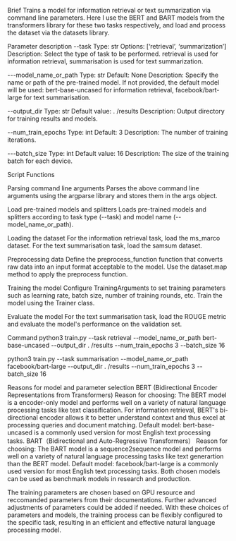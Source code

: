 Brief
Trains a model for information retrieval or text summarization via command line parameters. Here I use the BERT and BART models from the transformers library for these two tasks respectively, and load and process the dataset via the datasets library.

Parameter description
--task
Type: str
Options: [‘retrieval’, ‘summarization’]
Description: Select the type of task to be performed. retrieval is used for information retrieval, summarisation is used for text summarization.

---model_name_or_path
Type: str
Default: None
Description: Specify the name or path of the pre-trained model. If not provided, the default model will be used: bert-base-uncased for information retrieval, facebook/bart-large for text summarisation.

--output_dir
Type: str
Default value: . /results
Description: Output directory for training results and models.

--num_train_epochs
Type: int
Default: 3
Description: The number of training iterations.

---batch_size
Type: int
Default value: 16
Description: The size of the training batch for each device.

Script Functions

Parsing command line arguments
Parses the above command line arguments using the argparse library and stores them in the args object.

Load pre-trained models and splitters
Loads pre-trained models and splitters according to task type (--task) and model name (--model_name_or_path).

Loading the dataset
For the information retrieval task, load the ms_marco dataset.
For the text summarisation task, load the samsum dataset.

Preprocessing data
Define the preprocess_function function that converts raw data into an input format acceptable to the model.
Use the dataset.map method to apply the preprocess function.

Training the model
Configure TrainingArguments to set training parameters such as learning rate, batch size, number of training rounds, etc.
Train the model using the Trainer class.

Evaluate the model
For the text summarisation task, load the ROUGE metric and evaluate the model's performance on the validation set.

Command
python3 train.py --task retrieval --model_name_or_path bert-base-uncased --output_dir . /results --num_train_epochs 3 --batch_size 16

python3 train.py --task summarisation --model_name_or_path facebook/bart-large --output_dir . /results --num_train_epochs 3 --batch_size 16


Reasons for model and parameter selection
BERT (Bidirectional Encoder Representations from Transformers)
Reason for choosing: The BERT model is a encoder-only model and performs well on a variety of natural language processing tasks like text classification. For information retrieval, BERT's bi-directional encoder allows it to better understand context and thus excel at processing queries and document matching.
Default model: bert-base-uncased is a commonly used version for most English text processing tasks.
BART（Bidirectional and Auto-Regressive Transformers）
Reason for choosing: The BART model is a sequence2sequence model and performs well on a variety of natural language processing tasks like text generartion than the BERT model. 
Default model: facebook/bart-large is a commonly used version for most English text processing tasks.
Both chosen models can be used as benchmark models in research and production.

The training parameters are chosen based on GPU resource and reccomanded parameters from their documentations. Further advanced adjustments of parameters could be added if needed. With these choices of parameters and models, the training process can be flexibly configured to the specific task, resulting in an efficient and effective natural language processing model.
